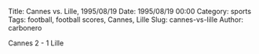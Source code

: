 Title: Cannes vs. Lille, 1995/08/19
Date: 1995/08/19 00:00
Category: sports
Tags: football, football scores, Cannes, Lille
Slug: cannes-vs-lille
Author: carbonero


Cannes 2 - 1 Lille
